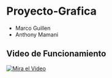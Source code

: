 # Proyecto-Grafica

- Marco Guillen
- Anthony Mamani

## Video de Funcionamiento
[![Mira el Video](https://img.youtube.com/vi/THdssa6vNI4/0.jpg)](https://youtu.be/THdssa6vNI4?si=g-gHxUqz_8eZUjyt)

